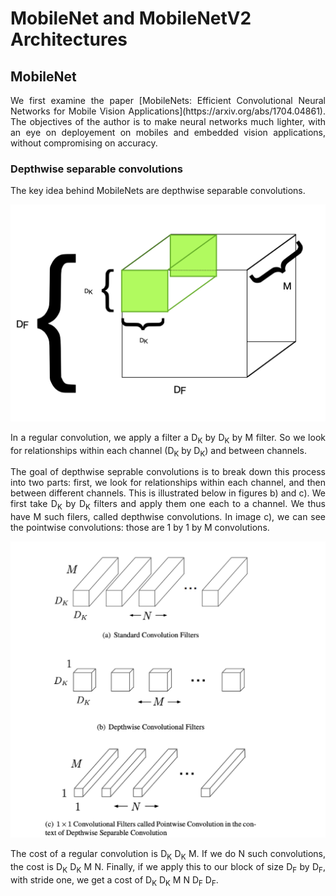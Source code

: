 # MobileNet and MobileNetV2 Architectures

## MobileNet

<p align="justify"> We first examine the paper [MobileNets: Efficient Convolutional Neural Networks for Mobile Vision Applications](https://arxiv.org/abs/1704.04861). The objectives of the author is to make neural networks much lighter, with an eye on deployement on mobiles and embedded vision applications, without compromising on accuracy. </p>

### Depthwise separable convolutions
 
<p align="justify"> The key idea behind MobileNets are depthwise separable convolutions. </p>

![](RegularConvolution.png)

<p align="justify"> In a regular convolution, we apply a filter a D<sub>K</sub> by D<sub>K</sub> by M filter. So we look for relationships within each channel (D<sub>K</sub> by D<sub>K</sub>) and between channels. </p>

<p align="justify"> The goal of depthwise seprable convolutions is to break down this process into two parts: first, we look for relationships within each channel, and then between different channels. This is illustrated below in figures b) and c). We first take D<sub>K</sub> by D<sub>K</sub> filters and apply them one each to a channel. We thus have M such filers, called depthwise convolutions. In image c), we can see the pointwise convolutions: those are 1 by 1 by M convolutions. </p>


![](Mobilenet.png)

<p align="justify"> The cost of a regular convolution is  D<sub>K</sub>  D<sub>K</sub> M. If we do N such convolutions, the cost is D<sub>K</sub>  D<sub>K</sub> M N. Finally, if we apply this to our block of size D<sub>F</sub> by   D<sub>F</sub>, with stride one, we get a cost of D<sub>K</sub>  D<sub>K</sub> M N  D<sub>F</sub>  D<sub>F</sub>. </p>


